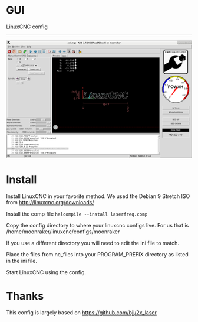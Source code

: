 #  GUI

LinuxCNC config

---

![Axis Interface](moonraker-gui.png)


# Install

Install LinuxCNC in your favorite method.
We used the Debian 9 Stretch ISO from http://linuxcnc.org/downloads/

Install the comp file
`halcompile --install laserfreq.comp`

Copy the config directory to where your linuxcnc configs live.
For us that is /home/moonraker/linuxcnc/configs/moonraker

If you use a different directory you will need to edit the ini file to match.

Place the files from nc_files into your PROGRAM_PREFIX directory as listed in the ini file.

Start LinuxCNC using the config.



# Thanks

This config is largely based on https://github.com/bjj/2x_laser
